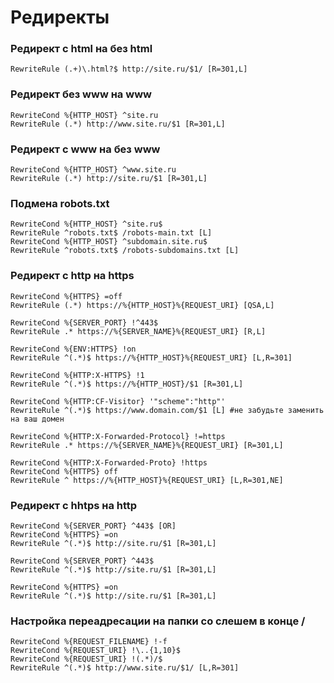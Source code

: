 # Редиректы

### Редирект с html на без html ###
```
RewriteRule (.+)\.html?$ http://site.ru/$1/ [R=301,L]
```

### Редирект без www на www ###
```
RewriteCond %{HTTP_HOST} ^site.ru
RewriteRule (.*) http://www.site.ru/$1 [R=301,L]
```

### Редирект с www на без www ###
```
RewriteCond %{HTTP_HOST} ^www.site.ru
RewriteRule (.*) http://site.ru/$1 [R=301,L]
```

### Подмена robots.txt ###
```
RewriteCond %{HTTP_HOST} ^site.ru$
RewriteRule ^robots.txt$ /robots-main.txt [L]
RewriteCond %{HTTP_HOST} ^subdomain.site.ru$
RewriteRule ^robots.txt$ /robots-subdomains.txt [L]
```

### Редирект с http на https ###
```
RewriteCond %{HTTPS} =off
RewriteRule (.*) https://%{HTTP_HOST}%{REQUEST_URI} [QSA,L]
```
```
RewriteCond %{SERVER_PORT} !^443$
RewriteRule .* https://%{SERVER_NAME}%{REQUEST_URI} [R,L]
```
```
RewriteCond %{ENV:HTTPS} !on
RewriteRule ^(.*)$ https://%{HTTP_HOST}%{REQUEST_URI} [L,R=301]
```
```
RewriteCond %{HTTP:X-HTTPS} !1
RewriteRule ^(.*)$ https://%{HTTP_HOST}/$1 [R=301,L]
```
```
RewriteCond %{HTTP:CF-Visitor} '"scheme":"http"'
RewriteRule ^(.*)$ https://www.domain.com/$1 [L] #не забудьте заменить на ваш домен
```
```
RewriteCond %{HTTP:X-Forwarded-Protocol} !=https
RewriteRule .* https://%{SERVER_NAME}%{REQUEST_URI} [R=301,L]
```
```
RewriteCond %{HTTP:X-Forwarded-Proto} !https
RewriteCond %{HTTPS} off
RewriteRule ^ https://%{HTTP_HOST}%{REQUEST_URI} [L,R=301,NE]
```

### Редирект с hhtps на http ###
```
RewriteCond %{SERVER_PORT} ^443$ [OR]
RewriteCond %{HTTPS} =on
RewriteRule ^(.*)$ http://site.ru/$1 [R=301,L]
```
```
RewriteCond %{SERVER_PORT} ^443$
RewriteRule ^(.*)$ http://site.ru/$1 [R=301,L]
```
```
RewriteCond %{HTTPS} =on
RewriteRule ^(.*)$ http://site.ru/$1 [R=301,L]
```

### Настройка переадресации на папки со слешем в конце / ##
```
RewriteCond %{REQUEST_FILENAME} !-f
RewriteCond %{REQUEST_URI} !\..{1,10}$
RewriteCond %{REQUEST_URI} !(.*)/$
RewriteRule ^(.*)$ http://www.site.ru/$1/ [L,R=301]
```